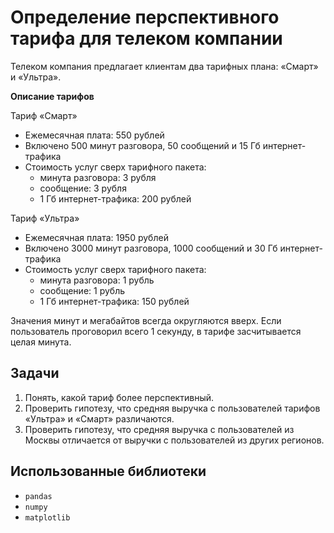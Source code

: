 # Определение перспективного тарифа для телеком компании
Телеком компания предлагает клиентам два тарифных плана: «Смарт» и «Ультра».

**Описание тарифов**

Тариф «Смарт»
- Ежемесячная плата: 550 рублей
- Включено 500 минут разговора, 50 сообщений и 15 Гб интернет-трафика
- Стоимость услуг сверх тарифного пакета:
    - минута разговора: 3 рубля
    - сообщение: 3 рубля
    - 1 Гб интернет-трафика: 200 рублей

Тариф «Ультра»
- Ежемесячная плата: 1950 рублей
- Включено 3000 минут разговора, 1000 сообщений и 30 Гб интернет-трафика
- Стоимость услуг сверх тарифного пакета:
    - минута разговора: 1 рубль
    - сообщение: 1 рубль
    - 1 Гб интернет-трафика: 150 рублей

Значения минут и мегабайтов всегда округляются вверх. Если пользователь проговорил всего 1 секунду, в тарифе засчитывается целая минута.

## Задачи

1. Понять, какой тариф более перспективный.
2. Проверить гипотезу, что средняя выручка с пользователей тарифов «Ультра» и «Смарт» различаются.
3. Проверить гипотезу, что средняя выручка с пользователей из Москвы отличается от выручки с пользователей из других регионов.
## Использованные библиотеки
- `pandas`
- `numpy`
- `matplotlib`
